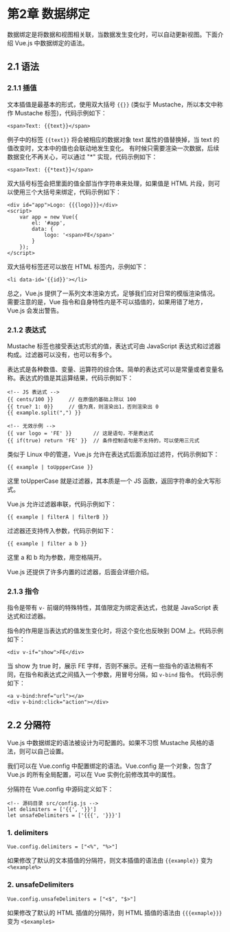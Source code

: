 # 第2章 数据绑定

数据绑定是将数据和视图相关联，当数据发生变化时，可以自动更新视图。下面介绍 Vue.js 中数据绑定的语法。

## 2.1 语法

### 2.1.1 插值

文本插值是最基本的形式，使用双大括号 `{{}}` (类似于 Mustache，所以本文中称作 Mustache 标签)，代码示例如下：

    <span>Text: {{text}}</span>

例子中的标签 `{{text}}` 将会被相应的数据对象 text 属性的值替换掉，当 text 的值改变时，文本中的值也会联动地发生变化。
<red>有时候只需要渲染一次数据，后续数据变化不再关心，可以通过 "*" 实现，代码示例如下：</red>

    <span>Text: {{*text}}</span>

<red>双大括号标签会把里面的值全部当作字符串来处理，如果值是 HTML 片段，则可以使用三个大括号来绑定</red>，代码示例如下：

    <div id="app">Logo: {{{logo}}}</div>
    <script>
        var app = new Vue({
            el: '#app',
            data: {
                logo: '<span>FE</span>'
            }
        });
    </script>

双大括号标签还可以放在 HTML 标签内，示例如下：

    <li data-id='{{id}}'></li>

总之，Vue.js 提供了一系列文本渲染方式，足够我们应对日常的模版渲染情况。需要注意的是，<red>Vue 指令和自身特性内是不可以插值的</red>，如果用错了地方，
Vue.js 会发出警告。

### 2.1.2 表达式

Mustache 标签也接受表达式形式的值，表达式可由 JavaScript 表达式和过滤器构成。过滤器可以没有，也可以有多个。

表达式是各种数值、变量、运算符的综合体。简单的表达式可以是常量或者变量名称。表达式的值是其运算结果，代码示例如下：

    <!-- JS 表达式 -->
    {{ cents/100 }}     // 在原值的基础上除以 100
    {{ true? 1: 0}}     // 值为真，则渲染出1，否则渲染出 0
    {{ example.split(",") }}

    <!-- 无效示例 -->
    {{ var logo = 'FE' }}       // 这是语句，不是表达式
    {{ if(true) return 'FE' }}  // 条件控制语句是不支持的，可以使用三元式

类似于 Linux 中的管道，Vue.js 允许在表达式后面添加过滤符，代码示例如下：

    {{ example | toUppperCase }}

这里 toUpperCase 就是过滤器，<red>其本质是一个 JS 函数</red>，返回字符串的全大写形式。

Vue.js <red>允许过滤器串联</red>，代码示例如下：

    {{ example | filterA | filterB }}

<red>过滤器还支持传入参数</red>，代码示例如下：

    {{ example | filter a b }}

这里 a 和 b 均为参数，用空格隔开。

Vue.js 还提供了许多内置的过滤器，后面会详细介绍。

### 2.1.3 指令

指令是带有 `v-` 前缀的特殊特性，其值限定为绑定表达式，也就是 JavaScript 表达式和过滤器。

指令的作用是当表达式的值发生变化时，将这个变化也反映到 DOM 上。代码示例如下：

    <div v-if="show">FE</div>

当 show 为 true 时，展示 FE 字样，否则不展示。还有一些指令的语法稍有不同，在指令和表达式之间插入一个参数，用冒号分隔，如 `v-bind` 指令。
代码示例如下：

    <a v-bind:href="url"></a>
    <div v-bind:click="action"></div>

## 2.2 分隔符

Vue.js 中数据绑定的语法被设计为可配置的。如果不习惯 Mustache 风格的语法，则可以自己设置。

我们可以在 Vue.config 中配置绑定的语法。Vue.config 是一个对象，包含了 Vue.js 的所有全局配置，可以在 Vue 实例化前修改其中的属性。

分隔符在 Vue.config 中源码定义如下：

    <!-- 源码目录 src/config.js -->
    let delimiters = ['{{', '}}']
    let unsafeDelimiters = ['{{{', '}}}']

### 1. delimiters

    Vue.config.delimiters = ["<%", "%>"]

如果修改了默认的文本插值的分隔符，则文本插值的语法由 `{{example}}` 变为 `<%example%>`

### 2. unsafeDelimiters

    Vue.config.unsafeDelimiters = ["<$", "$>"]

如果修改了默认的 HTML 插值的分隔符，则 HTML 插值的语法由 `{{{exmaple}}}` 变为 `<$example$>`

